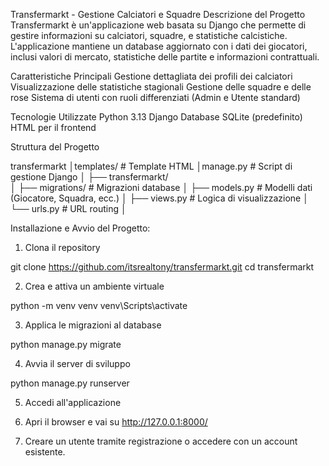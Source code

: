 Transfermarkt - Gestione Calciatori e Squadre
Descrizione del Progetto
Transfermarkt è un'applicazione web basata su Django che permette di gestire informazioni su calciatori, squadre, e statistiche calcistiche. L'applicazione mantiene un database aggiornato con i dati dei giocatori, inclusi valori di mercato, statistiche delle partite e informazioni contrattuali.


Caratteristiche Principali
Gestione dettagliata dei profili dei calciatori
Visualizzazione delle statistiche stagionali
Gestione delle squadre e delle rose
Sistema di utenti con ruoli differenziati (Admin e Utente standard)


Tecnologie Utilizzate
Python 3.13
Django
Database SQLite (predefinito)
HTML per il frontend


Struttura del Progetto

transfermarkt
│templates/             # Template HTML
│manage.py              # Script di gestione Django
│
├── transfermarkt/                  
│   ├── migrations/        # Migrazioni database
│   ├── models.py          # Modelli dati (Giocatore, Squadra, ecc.)
│   ├── views.py           # Logica di visualizzazione
│   └── urls.py            # URL routing
│



Installazione e Avvio del Progetto:


1. Clona il repository


git clone https://github.com/itsrealtony/transfermarkt.git
cd transfermarkt

2. Crea e attiva un ambiente virtuale


python -m venv venv
venv\Scripts\activate

3. Applica le migrazioni al database


python manage.py migrate

4. Avvia il server di sviluppo


python manage.py runserver


5. Accedi all'applicazione 

6. Apri il browser e vai su http://127.0.0.1:8000/

7. Creare un utente tramite registrazione o accedere con un account esistente.

